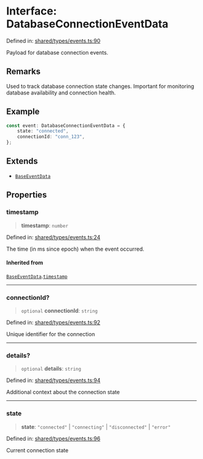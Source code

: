 # Interface: DatabaseConnectionEventData

Defined in: [shared/types/events.ts:90](https://github.com/Nick2bad4u/Uptime-Watcher/blob/main/shared/types/events.ts#L90)

Payload for database connection events.

## Remarks

Used to track database connection state changes. Important for monitoring
database availability and connection health.

## Example

```typescript
const event: DatabaseConnectionEventData = {
    state: "connected",
    connectionId: "conn_123",
};
```

## Extends

- [`BaseEventData`](BaseEventData.md)

## Properties

### timestamp

> **timestamp**: `number`

Defined in: [shared/types/events.ts:24](https://github.com/Nick2bad4u/Uptime-Watcher/blob/main/shared/types/events.ts#L24)

The time (in ms since epoch) when the event occurred.

#### Inherited from

[`BaseEventData`](BaseEventData.md).[`timestamp`](BaseEventData.md#timestamp)

***

### connectionId?

> `optional` **connectionId**: `string`

Defined in: [shared/types/events.ts:92](https://github.com/Nick2bad4u/Uptime-Watcher/blob/main/shared/types/events.ts#L92)

Unique identifier for the connection

***

### details?

> `optional` **details**: `string`

Defined in: [shared/types/events.ts:94](https://github.com/Nick2bad4u/Uptime-Watcher/blob/main/shared/types/events.ts#L94)

Additional context about the connection state

***

### state

> **state**: `"connected"` \| `"connecting"` \| `"disconnected"` \| `"error"`

Defined in: [shared/types/events.ts:96](https://github.com/Nick2bad4u/Uptime-Watcher/blob/main/shared/types/events.ts#L96)

Current connection state

